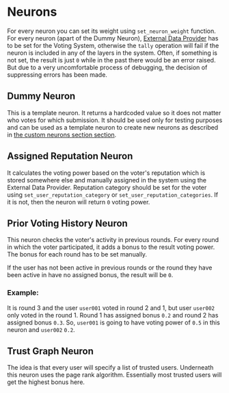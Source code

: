 # Neurons

For every neuron you can set its weight using `set_neuron_weight` function.
For every neuron (apart of the Dummy Neuron), [External Data Provider](../README.md#external-data-provider) has to be set for the Voting System, otherwise the `tally` operation will fail if the neuron is included in any of the layers in the system.
Often, if something is not set, the result is just `0` while in the past there would be an error raised. But due to a very uncomfortable process of debugging, the decision of suppressing errors has been made.

## Dummy Neuron

This is a template neuron. It returns a hardcoded value so it does not matter who votes for which submission.
It should be used only for testing purposes and can be used as a template neuron to create new neurons as described in [the custom neurons section section](../README.md#custom-neurons).

## Assigned Reputation Neuron

It calculates the voting power based on the voter's reputation which is stored somewhere else and manually assigned in the system using the External Data Provider.
Reputation category should be set for the voter using `set_user_reputation_category` or `set_user_reputation_categories`. If it is not, then the neuron will return `0` voting power.

## Prior Voting History Neuron

This neuron checks the voter's activity in previous rounds. For every round in which the voter participated, it adds a bonus to the result voting power.
The bonus for each round has to be set manually.

If the user has not been active in previous rounds or the round they have been active in have no assigned bonus, the result will be `0`.

### Example:
It is round 3 and the user `user001` voted in round 2 and 1, but user `user002` only voted in the round 1.
Round 1 has assigned bonus `0.2` and round 2 has assigned bonus `0.3`.
So, `user001` is going to have voting power of `0.5` in this neuron and `user002` `0.2`.

## Trust Graph Neuron

The idea is that every user will specify a list of trusted users. Underneath this neuron uses the page rank algorithm. Essentially most trusted users will get the highest bonus here.
